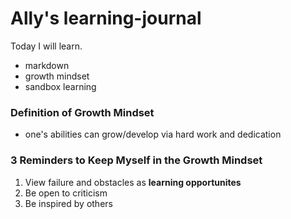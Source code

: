 # Ally's learning-journal

Today I will learn.
- markdown
- growth mindset
- sandbox learning

### Definition of Growth Mindset
- one's abilities can grow/develop via hard work and dedication

### 3 Reminders to Keep Myself in the Growth Mindset
1. View failure and obstacles as **learning opportunites**
1. Be open to criticism
1. Be inspired by others 
